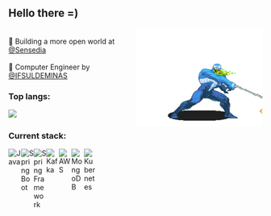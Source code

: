 ## Hello there =)

<img align= "right" width="50%" src=spidey_venom.gif/>

<br/>💼 Building a more open world at [@Sensedia](https://br.sensedia.com/) <br/>
<br/>🚀 Computer Engineer by [@IFSULDEMINAS](https://portal.pcs.ifsuldeminas.edu.br/cursos-superiores/bacharelado/engenharia-da-computacao) <br/>

### Top langs:
<img height="180em" src="https://github-readme-stats.vercel.app/api/top-langs/?username=oamaraldev&layout=compact&langs_count=7"/>

### Current stack:

<p>
   <img align="left" alt="Java" width="25px" src="https://user-images.githubusercontent.com/32443720/112219266-83441600-8c03-11eb-86db-9a02da9ea3ef.png"/>
   <img align="left" alt="Spring Boot" width="25px" src="https://devkico.itexto.com.br/wp-content/uploads/2014/08/spring-boot-project-logo.png"/>
   <img align="left" alt="Spring Framework" width="25px" src="https://miro.medium.com/max/500/1*AbiX4LwtSNozoyfypcKvEg.png"/>
   <img align="left" alt="Kafka" width="25px" src="https://cdn.icon-icons.com/icons2/2248/PNG/512/apache_kafka_icon_138937.png" />
   <img align="left" alt="AWS" width="25px" src="https://cdn2.downdetector.com/static/uploads/logo/aws-logo-icon-PNG-Transparent-Background_3.png" />
   <img align="left" alt="MongoDB" width="25px" src="https://user-images.githubusercontent.com/12401985/69677784-80bec400-1082-11ea-89b2-b2120eb84676.png"/>
   <img align="left" alt="Kubernetes" width="25px" src="https://user-images.githubusercontent.com/19824574/41482054-47a3a702-70a2-11e8-9561-de51c5f71220.png"/>
</p>
